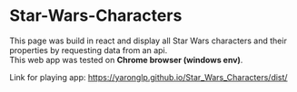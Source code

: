 # Star-Wars-Characters
This page was build in react and display all Star Wars characters and their properties by requesting data from an api.  
This web app was tested on **Chrome browser (windows env)**.

Link for playing app: https://yaronglp.github.io/Star_Wars_Characters/dist/
